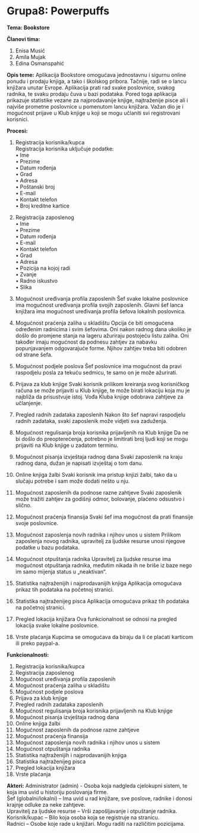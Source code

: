 # Grupa8: Powerpuffs

**Tema: Bookstore**

**Članovi tima:**
1. Enisa Musić
2. Amila Mujak
3. Edina Osmanspahić


**Opis teme:**
Aplikacija Bookstore omogućava jednostavnu i sigurnu online ponudu i prodaju knjiga, a tako i školskog pribora. Tačnije, radi se o lancu knjižara unutar Evrope. Aplikacija prati rad svake poslovnice, svakog radnika, te svaku prodaju čuva u bazi podataka. Pored toga aplikacija prikazuje statistike vezane za najprodavanije knjige, najtraženije pisce ali i najviše prometne poslovnice u pomenutom lancu knjižara. Važan dio je i mogućnost prijave u Klub knjige u koji se mogu učlaniti svi registrovani korisnici. 

**Procesi:** </br>
1. Registracija korisnika/kupca </br>
Registracija korisnika uključuje podatke: </br>
•	Ime </br>
•	Prezime </br>
•	Datum rođenja</br>
•	Grad</br>
•	Adresa</br>
•	Poštanski broj</br>
•	E-mail</br>
•	Kontakt telefon</br>
•	Broj kreditne kartice </br>

2. Registracija zaposlenog</br>
•	Ime</br>
•	Prezime</br>
•	Datum rođenja </br>
•	E-mail</br>
•	Kontakt telefon</br>
•	Grad </br>
•	Adresa</br>
•	Pozicija na kojoj radi</br>
•	Zvanje</br>
•	Radno iskustvo</br>
•	Slika</br>

3.  Mogućnost uređivanja profila zaposlenih
Šef svake lokalne poslovnice ima mogućnost uređivanja profila svojih zaposlenih. Glavni šef lanca knjižara ima mogućnost uređivanja profila šefova lokalnih poslovnica.

4.  Mogućnost praćenja zaliha u skladištu
Opcija će biti omogućena određenim radnicima i svim šefovima. Oni nakon radnog dana ukoliko je došlo do promjene stanja na lageru ažuriraju postojeću listu zaliha. Oni također imaju mogućnost da podnesu zahtjev za nabavku popunjavanjem odgovarajuće forme. Njihov zahtjev treba biti odobren od strane šefa. 

5.  Mogućnost podjele poslova
Šef poslovnice ima mogućnost da pravi raspodjelu posla za tekuću sedmicu, te samo on je može ažurirati. 

6.  Prijava za klub knjige
Svaki korisnik prilikom kreiranja svog korisničkog računa se može prijaviti u Klub knjige, te može birati lokaciju koja mu je najbliža da prisustvuje istoj. Vođa Kluba knjige odobrava zahtjeve za učlanjenje. 

7.  Pregled radnih zadataka zaposlenih 
Nakon što šef napravi raspodjelu radnih zadataka, svaki zaposlenik može vidjeti sva zaduženja. 

8.  Mogućnost regulisanja broja korisnika prijavljenih na Klub knjige
Da ne bi došlo do preopterećenja, potrebno je limitirati broj ljudi koji se mogu prijaviti na Klub knjige u zadatom terminu. 

9. Mogućnost pisanja izvještaja radnog dana
Svaki zaposlenik na kraju radnog dana, dužan je napisati izvještaj o tom danu. 

10. Online knjiga žalbi
Svaki korisnik ima pristup knjizi žalbi, tako da u slučaju potrebe i sam može dodati nešto u nju.

11.  Mogućnost zaposlenih da podnose razne zahtjeve
Svaki zaposlenik može tražiti zahtjev za godišnji odmor, bolovanje, plaćeno odsustvo i slično. 

12. Mogućnost praćenja finansija
Svaki šef ima mogućnost da prati finansije svoje poslovnice.

13. Mogućnost zaposlenja novih radnika i njihov unos u sistem
Prilikom zaposlenja novog radnika, upravitelj za ljudske resurse unosi njegove podatke u bazu podataka. 

14. Mogućnost otpuštanja radnika 
Upravitelj za ljudske resurse ima mogućnost otpuštanja radnika, međutim nikada ih ne briše iz baze nego im samo mijenja status u „neaktivan“.  

15. Statistika najtraženijih i najprodavanijih knjiga
Aplikacija omogućava prikaz tih podataka na početnoj stranici.

16. Statistika najtraženijeg pisca
Aplikacija omogućava prikaz tih podataka na početnoj stranici.

17. Pregled lokacija knjižara
Ova funkcionalnost se odnosi na pregled lokacija svake lokalne poslovnice.

18. Vrste plaćanja
Kupcima se omogućava da biraju da li će plaćati karticom ili preko paypal-a. 

**Funkcionalnosti:**
1. Registracija korisnika/kupca
2. Registracija zaposlenog
3. Mogućnost uređivanja profila zaposlenih
4. Mogućnost praćenja zaliha u skladištu
5. Mogućnost podjele poslova 
6. Prijava za klub knjige
7. Pregled radnih zadataka zaposlenih 
8. Mogućnost regulisanja broja korisnika prijavljenih na Klub knjige
9. Mogućnost pisanja izvještaja radnog dana
10. Online knjiga žalbi
11. Mogućnost zaposlenih da podnose razne zahtjeve
12. Mogućnost praćenja finansija
13. Mogućnost zaposlenja novih radnika i njihov unos u sistem
14. Mogućnost otpuštanja radnika 
15. Statistika najtraženijih i najprodavanijih knjiga
16. Statistika najtraženijeg pisca
17. Pregled lokacija knjižara
18. Vrste plaćanja

**Akteri:**
Administrator (admin) - Osoba koja nadgleda cjelokupni sistem, te koja ima uvid u historiju poslovanja firme. </br>
Šef (globalni/lokalni) – Ima uvid u rad knjižare, sve poslove, radnike i donosi krajnje odluke za neke zahtjeve. </br>
Upravitelj za ljudske resurse – Vrši zapošljavanje i otpuštanje radnika.</br>
Korisnik/kupac – Bilo koja osoba koja se registruje na stranicu. </br>
Radnici – Osobe koje rade u knjižari. Mogu raditi na različitim pozicijama.  </br>



